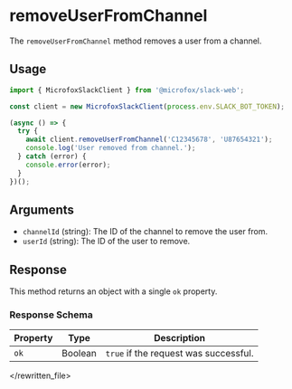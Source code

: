 # removeUserFromChannel

The `removeUserFromChannel` method removes a user from a channel.

## Usage

```typescript
import { MicrofoxSlackClient } from '@microfox/slack-web';

const client = new MicrofoxSlackClient(process.env.SLACK_BOT_TOKEN);

(async () => {
  try {
    await client.removeUserFromChannel('C12345678', 'U87654321');
    console.log('User removed from channel.');
  } catch (error) {
    console.error(error);
  }
})();
```

## Arguments

-   `channelId` (string): The ID of the channel to remove the user from.
-   `userId` (string): The ID of the user to remove.

## Response

This method returns an object with a single `ok` property.

### Response Schema

| Property | Type    | Description                           |
| -------- | ------- | ------------------------------------- |
| `ok`     | Boolean | `true` if the request was successful. |

</rewritten_file> 